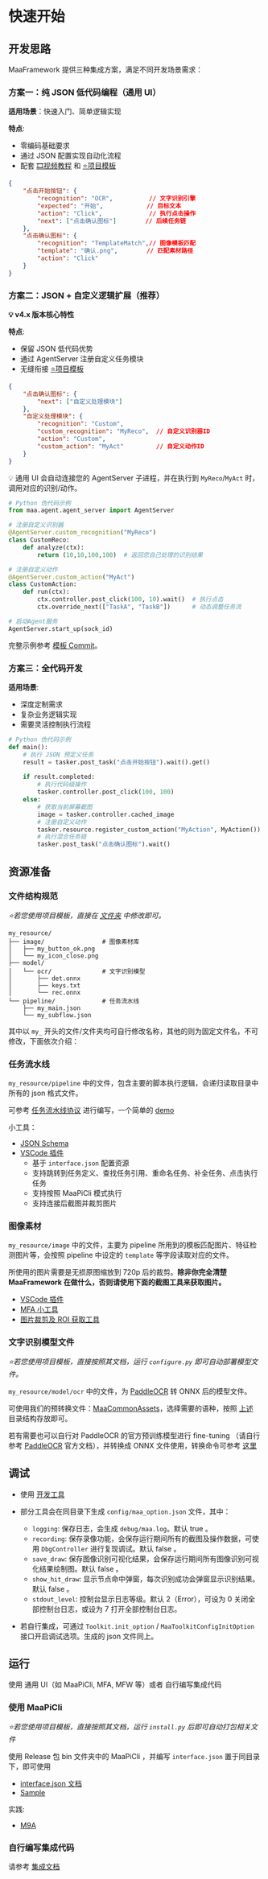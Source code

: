 
# 快速开始

## 开发思路

MaaFramework 提供三种集成方案，满足不同开发场景需求：

### 方案一：纯 JSON 低代码编程（通用 UI）

**适用场景**：快速入门、简单逻辑实现

**特点**:

- 零编码基础要求
- 通过 JSON 配置实现自动化流程
- 配套 [🎞️视频教程](https://www.bilibili.com/video/BV1yr421E7MW) 和 [⭐项目模板](https://github.com/MaaXYZ/MaaPracticeBoilerplate)

```json
{
    "点击开始按钮": {
        "recognition": "OCR",          // 文字识别引擎
        "expected": "开始",            // 目标文本
        "action": "Click",             // 执行点击操作
        "next": ["点击确认图标"]        // 后续任务链
    },
    "点击确认图标": {
        "recognition": "TemplateMatch",// 图像模板匹配
        "template": "确认.png",        // 匹配素材路径
        "action": "Click"
    }
}
```

### 方案二：JSON + 自定义逻辑扩展（推荐）

**💡 v4.x 版本核心特性**

**特点**:

- 保留 JSON 低代码优势
- 通过 AgentServer 注册自定义任务模块
- 无缝衔接 [⭐项目模板](https://github.com/MaaXYZ/MaaPracticeBoilerplate)

```json
{
    "点击确认图标": {
        "next": ["自定义处理模块"]
    },
    "自定义处理模块": {
        "recognition": "Custom",
        "custom_recognition": "MyReco",  // 自定义识别器ID
        "action": "Custom",
        "custom_action": "MyAct"         // 自定义动作ID
    }
}
```

💡 通用 UI 会自动连接您的 AgentServer 子进程，并在执行到 `MyReco`/`MyAct` 时，调用对应的识别/动作。

```python
# Python 伪代码示例
from maa.agent.agent_server import AgentServer

# 注册自定义识别器
@AgentServer.custom_recognition("MyReco")
class CustomReco:
    def analyze(ctx):
        return (10,10,100,100)  # 返回您自己处理的识别结果

# 注册自定义动作 
@AgentServer.custom_action("MyAct")
class CustomAction:
    def run(ctx):
        ctx.controller.post_click(100, 10).wait()  # 执行点击
        ctx.override_next(["TaskA", "TaskB"])      # 动态调整任务流

# 启动Agent服务
AgentServer.start_up(sock_id)
```

完整示例参考 [模板 Commit](https://github.com/MaaXYZ/MaaPracticeBoilerplate/commit/126a56cefc17bf6c8335c703387d8d3ee2dad4d1)。

### 方案三：全代码开发

**适用场景**:

- 深度定制需求
- 复杂业务逻辑实现
- 需要灵活控制执行流程

```python
# Python 伪代码示例
def main():
    # 执行 JSON 预定义任务
    result = tasker.post_task("点击开始按钮").wait().get()
    
    if result.completed:
        # 执行代码级操作
        tasker.controller.post_click(100, 100)
    else:
        # 获取当前屏幕截图
        image = tasker.controller.cached_image
        # 注册自定义动作
        tasker.resource.register_custom_action("MyAction", MyAction())
        # 执行混合任务链
        tasker.post_task("点击确认图标").wait()
```

## 资源准备

### 文件结构规范

*⭐若您使用项目模板，直接在 [文件夹](https://github.com/MaaXYZ/MaaPracticeBoilerplate/tree/main/assets/resource) 中修改即可。*

```tree
my_resource/
├── image/                # 图像素材库
│   ├── my_button_ok.png
│   └── my_icon_close.png
├── model/
│   └── ocr/              # 文字识别模型
│       ├── det.onnx
│       ├── keys.txt
│       └── rec.onnx
└── pipeline/             # 任务流水线
    ├── my_main.json
    └── my_subflow.json
```

其中以 `my_` 开头的文件/文件夹均可自行修改名称，其他的则为固定文件名，不可修改，下面依次介绍：

### 任务流水线

`my_resource/pipeline` 中的文件，包含主要的脚本执行逻辑，会递归读取目录中所有的 json 格式文件。

可参考 [任务流水线协议](3.1-任务流水线协议.md) 进行编写，一个简单的 [demo](https://github.com/MaaXYZ/MaaFramework/blob/main/sample/resource/pipeline/sample.json)

小工具：

- [JSON Schema](https://github.com/MaaXYZ/MaaFramework/blob/main/tools/pipeline.schema.json)
- [VSCode 插件](https://marketplace.visualstudio.com/items?itemName=nekosu.maa-support)
  - 基于 `interface.json` 配置资源
  - 支持跳转到任务定义、查找任务引用、重命名任务、补全任务、点击执行任务
  - 支持按照 MaaPiCli 模式执行
  - 支持连接后截图并裁剪图片

### 图像素材

`my_resource/image` 中的文件，主要为 pipeline 所用到的模板匹配图片、特征检测图片等，会按照 pipeline 中设定的 `template` 等字段读取对应的文件。

所使用的图片需要是无损原图缩放到 720p 后的裁剪。**除非你完全清楚 MaaFramework 在做什么，否则请使用下面的截图工具来获取图片。**

- [VSCode 插件](https://marketplace.visualstudio.com/items?itemName=nekosu.maa-support)
- [MFA 小工具](https://github.com/SweetSmellFox/MFATools)
- [图片裁剪及 ROI 获取工具](https://github.com/MaaXYZ/MaaFramework/tree/main/tools/ImageCropper)

### 文字识别模型文件

*⭐若您使用项目模板，直接按照其文档，运行 `configure.py` 即可自动部署模型文件。*

`my_resource/model/ocr` 中的文件，为 [PaddleOCR](https://github.com/PaddlePaddle/PaddleOCR) 转 ONNX 后的模型文件。

可使用我们的预转换文件：[MaaCommonAssets](https://github.com/MaaXYZ/MaaCommonAssets/tree/main/OCR)，选择需要的语种，按照 [上述](#准备资源文件) 目录结构存放即可。

若有需要也可以自行对 PaddleOCR 的官方预训练模型进行 fine-tuning （请自行参考 [PaddleOCR](https://github.com/PaddlePaddle/PaddleOCR) 官方文档），并转换成 ONNX 文件使用，转换命令可参考 [这里](https://github.com/MaaXYZ/MaaCommonAssets/tree/main/OCR#command)

## 调试

- 使用 [开发工具](https://github.com/MaaXYZ/MaaFramework/tree/main?tab=readme-ov-file#%E5%BC%80%E5%8F%91%E5%B7%A5%E5%85%B7)
- 部分工具会在同目录下生成 `config/maa_option.json` 文件，其中：

  - `logging`: 保存日志，会生成 `debug/maa.log`。默认 true 。
  - `recording`: 保存录像功能，会保存运行期间所有的截图及操作数据，可使用 `DbgController` 进行复现调试。默认 false 。
  - `save_draw`: 保存图像识别可视化结果，会保存运行期间所有图像识别可视化结果绘制图。默认 false 。
  - `show_hit_draw`: 显示节点命中弹窗，每次识别成功会弹窗显示识别结果。默认 false 。
  - `stdout_level`: 控制台显示日志等级。默认 2（Error），可设为 0 关闭全部控制台日志，或设为 7 打开全部控制台日志。

- 若自行集成，可通过 `Toolkit.init_option` / `MaaToolkitConfigInitOption` 接口开启调试选项。生成的 json 文件同上。

## 运行

使用 通用 UI（如 MaaPiCli, MFA, MFW 等）或者 自行编写集成代码

### 使用 MaaPiCli

*⭐若您使用项目模板，直接按照其文档，运行 `install.py` 后即可自动打包相关文件*

使用 Release 包 bin 文件夹中的 MaaPiCli ，并编写 `interface.json` 置于同目录下，即可使用

- [interface.json 文档](3.2-ProjectInterface协议.md)
- [Sample](https://github.com/MaaXYZ/MaaFramework/blob/main/sample/interface.json)

实践:

- [M9A](https://github.com/MaaXYZ/M9A/tree/main/assets/interface.json)

### 自行编写集成代码

请参考 [集成文档](2.1-集成文档.md)
